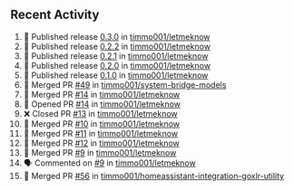 ## Recent Activity

<!--START_SECTION:activity-->
1. 🚀 Published release [0.3.0](https://github.com/0.3.0) in [timmo001/letmeknow](https://github.com/timmo001/letmeknow)
2. 🚀 Published release [0.2.2](https://github.com/0.2.2) in [timmo001/letmeknow](https://github.com/timmo001/letmeknow)
3. 🚀 Published release [0.2.1](https://github.com/0.2.1) in [timmo001/letmeknow](https://github.com/timmo001/letmeknow)
4. 🚀 Published release [0.2.0](https://github.com/0.2.0) in [timmo001/letmeknow](https://github.com/timmo001/letmeknow)
5. 🚀 Published release [0.1.0](https://github.com/0.1.0) in [timmo001/letmeknow](https://github.com/timmo001/letmeknow)
6. 🎉 Merged PR [#49](https://github.com/timmo001/system-bridge-models/pull/49) in [timmo001/system-bridge-models](https://github.com/timmo001/system-bridge-models)
7. 🎉 Merged PR [#14](https://github.com/timmo001/letmeknow/pull/14) in [timmo001/letmeknow](https://github.com/timmo001/letmeknow)
8. 💪 Opened PR [#14](https://github.com/timmo001/letmeknow/pull/14) in [timmo001/letmeknow](https://github.com/timmo001/letmeknow)
9. ❌ Closed PR [#13](https://github.com/timmo001/letmeknow/pull/13) in [timmo001/letmeknow](https://github.com/timmo001/letmeknow)
10. 🎉 Merged PR [#10](https://github.com/timmo001/letmeknow/pull/10) in [timmo001/letmeknow](https://github.com/timmo001/letmeknow)
11. 🎉 Merged PR [#11](https://github.com/timmo001/letmeknow/pull/11) in [timmo001/letmeknow](https://github.com/timmo001/letmeknow)
12. 🎉 Merged PR [#12](https://github.com/timmo001/letmeknow/pull/12) in [timmo001/letmeknow](https://github.com/timmo001/letmeknow)
13. 🎉 Merged PR [#9](https://github.com/timmo001/letmeknow/pull/9) in [timmo001/letmeknow](https://github.com/timmo001/letmeknow)
14. 🗣 Commented on [#9](https://github.com/timmo001/letmeknow/issues/9) in [timmo001/letmeknow](https://github.com/timmo001/letmeknow)
15. 🎉 Merged PR [#56](https://github.com/timmo001/homeassistant-integration-goxlr-utility/pull/56) in [timmo001/homeassistant-integration-goxlr-utility](https://github.com/timmo001/homeassistant-integration-goxlr-utility)
<!--END_SECTION:activity-->
